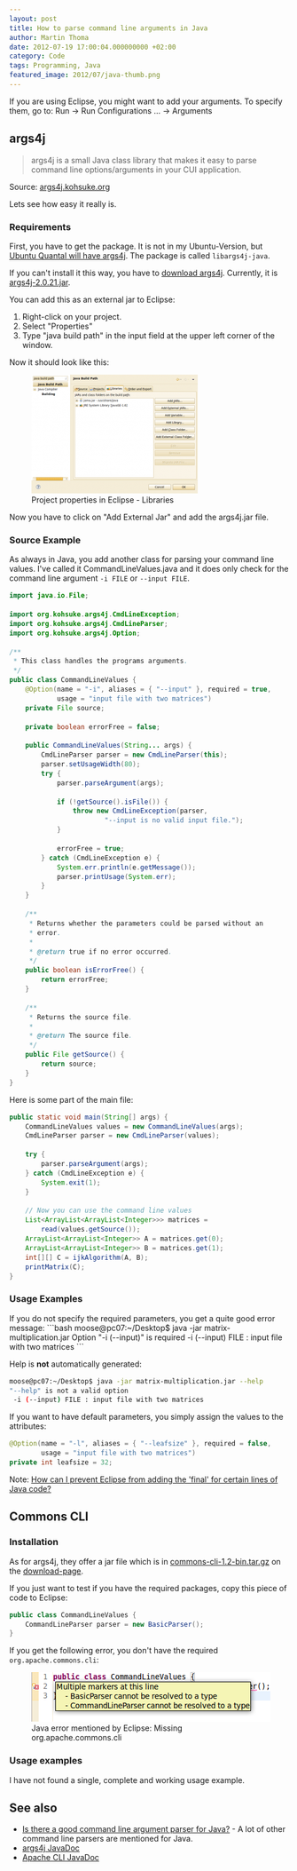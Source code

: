 ```yaml
---
layout: post
title: How to parse command line arguments in Java
author: Martin Thoma
date: 2012-07-19 17:00:04.000000000 +02:00
category: Code
tags: Programming, Java
featured_image: 2012/07/java-thumb.png
---
```

If you are using Eclipse, you might want to add your arguments. To specify them, go to:
Run &rarr; Run Configurations ... &rarr; Arguments

<h2>args4j</h2>
<blockquote>args4j is a small Java class library that makes it easy to parse command line options/arguments in your CUI application.</blockquote>
Source: <a href="http://args4j.kohsuke.org/">args4j.kohsuke.org</a>

Lets see how easy it really is.

<h3>Requirements</h3>
First, you have to get the package. It is not in my Ubuntu-Version, but <a href="http://packages.ubuntu.com/quantal/libargs4j-java">Ubuntu Quantal will have args4j</a>. The package is called <code>libargs4j-java</code>.

If you can't install it this way, you have to <a href="http://maven.jenkins-ci.org/content/repositories/releases/args4j/">download args4j</a>. Currently, it is <a href="http://maven.jenkins-ci.org/content/repositories/releases/args4j/args4j/2.0.21/args4j-2.0.21.jar">args4j-2.0.21.jar</a>.

You can add this as an external jar to Eclipse:
<ol>
  <li>Right-click on your project.</li>
  <li>Select "Properties"</li>
  <li>Type "java build path" in the input field at the upper left corner of the window.</li>
</ol>

Now it should look like this:
<figure class="aligncenter">
            <a href="../images/2012/07/java-eclipse-project-properties-libraries-300x214.png"><img src="../images/2012/07/java-eclipse-project-properties-libraries-300x214.png" alt="Project properties in Eclipse - Libraries" style="max-width:300px;max-height:214px" class="size-medium wp-image-33151"/></a>
            <figcaption class="text-center">Project properties in Eclipse - Libraries</figcaption>
        </figure>

Now you have to click on "Add External Jar" and add the args4j.jar file.

<h3>Source Example</h3>
As always in Java, you add another class for parsing your command line values. I've called it CommandLineValues.java and it does only check for the command line argument <code>-i FILE</code> or <code>--input FILE</code>.

```java
import java.io.File;

import org.kohsuke.args4j.CmdLineException;
import org.kohsuke.args4j.CmdLineParser;
import org.kohsuke.args4j.Option;

/**
 * This class handles the programs arguments.
 */
public class CommandLineValues {
    @Option(name = "-i", aliases = { "--input" }, required = true,
            usage = "input file with two matrices")
    private File source;

    private boolean errorFree = false;

    public CommandLineValues(String... args) {
        CmdLineParser parser = new CmdLineParser(this);
        parser.setUsageWidth(80);
        try {
            parser.parseArgument(args);

            if (!getSource().isFile()) {
                throw new CmdLineException(parser,
                        "--input is no valid input file.");
            }

            errorFree = true;
        } catch (CmdLineException e) {
            System.err.println(e.getMessage());
            parser.printUsage(System.err);
        }
    }

    /**
     * Returns whether the parameters could be parsed without an
     * error.
     *
     * @return true if no error occurred.
     */
    public boolean isErrorFree() {
        return errorFree;
    }

    /**
     * Returns the source file.
     *
     * @return The source file.
     */
    public File getSource() {
        return source;
    }
}
```

Here is some part of the main file:
```java
public static void main(String[] args) {
    CommandLineValues values = new CommandLineValues(args);
    CmdLineParser parser = new CmdLineParser(values);

    try {
        parser.parseArgument(args);
    } catch (CmdLineException e) {
        System.exit(1);
    }

    // Now you can use the command line values
    List<ArrayList<ArrayList<Integer>>> matrices =
        read(values.getSource());
    ArrayList<ArrayList<Integer>> A = matrices.get(0);
    ArrayList<ArrayList<Integer>> B = matrices.get(1);
    int[][] C = ijkAlgorithm(A, B);
    printMatrix(C);
}
```

<h3>Usage Examples</h3>
If you do not specify the required parameters, you get a quite good error message:
```bash
moose@pc07:~/Desktop$ java -jar matrix-multiplication.jar
Option "-i (--input)" is required
 -i (--input) FILE : input file with two matrices
```

Help is <strong>not</strong> automatically generated:
```bash
moose@pc07:~/Desktop$ java -jar matrix-multiplication.jar --help
"--help" is not a valid option
 -i (--input) FILE : input file with two matrices
```

If you want to have default parameters, you simply assign the values to the attributes:
```java
@Option(name = "-l", aliases = { "--leafsize" }, required = false,
        usage = "input file with two matrices")
private int leafsize = 32;
```
Note: <a href="http://stackoverflow.com/q/7834111/562769">How can I prevent Eclipse from adding the 'final' for certain lines of Java code?</a>

<h2>Commons CLI</h2>
<h3>Installation</h3>
As for args4j, they offer a jar file which is in <a href="http://ftp-stud.hs-esslingen.de/pub/Mirrors/ftp.apache.org/dist//commons/cli/binaries/commons-cli-1.2-bin.tar.gz">commons-cli-1.2-bin.tar.gz</a> on the <a href="http://commons.apache.org/cli/download_cli.cgi">download-page</a>.

If you just want to test if you have the required packages, copy this piece of code to Eclipse:
```java
public class CommandLineValues {
    CommandLineParser parser = new BasicParser();
}
```

If you get the following error, you don't have the required <code>org.apache.commons.cli</code>:
<figure class="aligncenter">
            <a href="../images/2012/07/java-eclipse-cli-lib-error.png"><img src="../images/2012/07/java-eclipse-cli-lib-error.png" alt="Java error mentioned by Eclipse: Missing org.apache.commons.cli" style="max-width:431px;max-height:89px" class="size-full wp-image-33201"/></a>
            <figcaption class="text-center">Java error mentioned by Eclipse: Missing org.apache.commons.cli</figcaption>
        </figure>

<h3>Usage examples</h3>
I have not found a single, complete and working usage example.

<h2>See also</h2>
<ul>
  <li><a href="http://stackoverflow.com/q/367706/562769">Is there a good command line argument parser for Java?</a> - A lot of other command line parsers are mentioned for Java.</li>
  <li><a href="http://args4j.kohsuke.org/args4j/apidocs/">args4j JavaDoc</a></li>
  <li><a href="http://commons.apache.org/cli/api-release/index.html">Apache CLI JavaDoc</a></li>
</ul>
